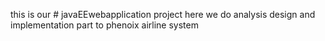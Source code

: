 this is our # javaEEwebapplication project
here we do analysis design and implementation part to phenoix airline system
